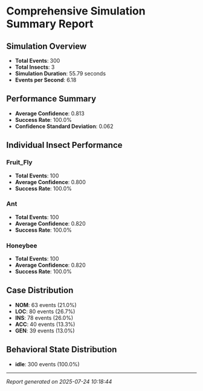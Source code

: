 # Comprehensive Simulation Summary Report

## Simulation Overview
- **Total Events**: 300
- **Total Insects**: 3
- **Simulation Duration**: 55.79 seconds
- **Events per Second**: 6.18

## Performance Summary
- **Average Confidence**: 0.813
- **Success Rate**: 100.0%
- **Confidence Standard Deviation**: 0.062

## Individual Insect Performance

### Fruit_Fly
- **Total Events**: 100
- **Average Confidence**: 0.800
- **Success Rate**: 100.0%

### Ant
- **Total Events**: 100
- **Average Confidence**: 0.820
- **Success Rate**: 100.0%

### Honeybee
- **Total Events**: 100
- **Average Confidence**: 0.820
- **Success Rate**: 100.0%

## Case Distribution

- **NOM**: 63 events (21.0%)
- **LOC**: 80 events (26.7%)
- **INS**: 78 events (26.0%)
- **ACC**: 40 events (13.3%)
- **GEN**: 39 events (13.0%)

## Behavioral State Distribution

- **idle**: 300 events (100.0%)


---
*Report generated on 2025-07-24 10:18:44*
